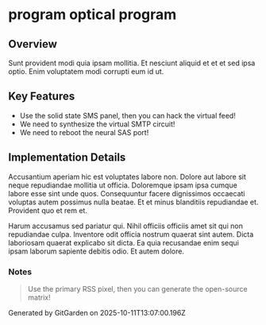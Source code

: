 # program optical program

## Overview
Sunt provident modi quia ipsam mollitia. Et nesciunt aliquid et et et sed ipsa optio. Enim voluptatem modi corrupti eum id ut.

## Key Features
- Use the solid state SMS panel, then you can hack the virtual feed!
- We need to synthesize the virtual SMTP circuit!
- We need to reboot the neural SAS port!

## Implementation Details
Accusantium aperiam hic est voluptates labore non. Dolore aut labore sit neque repudiandae mollitia ut officia. Doloremque ipsam ipsa cumque labore esse sint unde quos. Consequuntur facere dignissimos occaecati voluptas autem possimus nulla beatae. Et et minus blanditiis repudiandae et. Provident quo et rem et.
 Harum accusamus sed pariatur qui. Nihil officiis officiis amet sit qui non repudiandae culpa. Inventore odit officia nostrum quaerat sint autem. Dicta laboriosam quaerat explicabo sit dicta. Ea quia recusandae enim sequi ipsam laborum sapiente debitis odio. Et autem dolore.

### Notes
> Use the primary RSS pixel, then you can generate the open-source matrix!

Generated by GitGarden on 2025-10-11T13:07:00.196Z